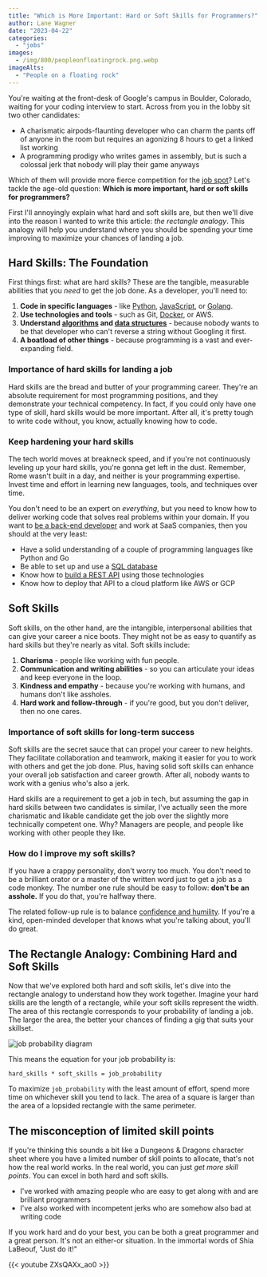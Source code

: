 ```yaml
---
title: "Which is More Important: Hard or Soft Skills for Programmers?"
author: Lane Wagner
date: "2023-04-22"
categories: 
  - "jobs"
images:
  - /img/800/peopleonfloatingrock.png.webp
imageAlts:
  - "People on a floating rock"
---
```


You're waiting at the front-desk of Google's campus in Boulder, Colorado, waiting for your coding interview to start. Across from you in the lobby sit two other candidates:

* A charismatic airpods-flaunting developer who can charm the pants off of anyone in the room but requires an agonizing 8 hours to get a linked list working
* A programming prodigy who writes games in assembly, but is such a colossal jerk that nobody will play their game anyways

Which of them will provide more fierce competition for the [job spot](/jobs/not-about-job-openings/)? Let's tackle the age-old question: **Which is more important, hard or soft skills for programmers?**

First I'll annoyingly explain what hard and soft skills are, but then we'll dive into the reason I wanted to write this article: *the rectangle analogy*. This analogy will help you understand where you should be spending your time improving to maximize your chances of landing a job.

## Hard Skills: The Foundation

First things first: what are hard skills? These are the tangible, measurable abilities that you *need* to get the job done. As a developer, you'll need to:

1. **Code in specific languages** - like [Python](https://boot.dev/learn/learn-python), [JavaScript](https://boot.dev/learn/learn-javascript), or [Golang](https://boot.dev/learn/learn-golang).
2. **Use technologies and tools** - such as Git, [Docker](https://boot.dev/learn/learn-docker), or AWS.
3. **Understand [algorithms](https://boot.dev/learn/learn-algorithms) and [data structures](https://boot.dev/learn/learn-data-structures)** - because nobody wants to be that developer who can't reverse a string without Googling it first.
4. **A boatload of other things** - because programming is a vast and ever-expanding field.

### Importance of hard skills for landing a job

Hard skills are the bread and butter of your programming career. They're an absolute requirement for most programming positions, and they demonstrate your technical competency. In fact, if you could only have one type of skill, hard skills would be more important. After all, it's pretty tough to write code without, you know, actually knowing how to code.

### Keep hardening your hard skills

The tech world moves at breakneck speed, and if you're not continuously leveling up your hard skills, you're gonna get left in the dust. Remember, Rome wasn't built in a day, and neither is your programming expertise. Invest time and effort in learning new languages, tools, and techniques over time.

You don't need to be an expert on *everything*, but you need to know how to deliver working code that solves real problems within your domain. If you want to [be a back-end developer](https://boot.dev) and work at SaaS companies, then you should at the very least:

* Have a solid understanding of a couple of programming languages like Python and Go
* Be able to set up and use a [SQL database](https://boot.dev/learn/learn-sql)
* Know how to [build a REST API](https://boot.dev/learn/learn-web-servers) using those technologies
* Know how to deploy that API to a cloud platform like AWS or GCP 

## Soft Skills

Soft skills, on the other hand, are the intangible, interpersonal abilities that can give your career a nice boots. They might not be as easy to quantify as hard skills but they're nearly as vital. Soft skills include:

1. **Charisma** - people like working with fun people.
2. **Communication and writing abilities** - so you can articulate your ideas and keep everyone in the loop.
3. **Kindness and empathy** - because you're working with humans, and humans don't like assholes.
4. **Hard work and follow-through** - if you're good, but you don't deliver, then no one cares.

### Importance of soft skills for long-term success

Soft skills are the secret sauce that can propel your career to new heights. They facilitate collaboration and teamwork, making it easier for you to work with others and get the job done. Plus, having solid soft skills can enhance your overall job satisfaction and career growth. After all, nobody wants to work with a genius who's also a jerk.

Hard skills are a requirement to get a job in tech, but assuming the gap in hard skills between two candidates is similar, I've actually seen the more charismatic and likable candidate get the job over the slightly more technically competent one. Why? Managers are people, and people like working with other people they like.

### How do I improve my soft skills?

If you have a crappy personality, don't worry too much. You don't need to be a brilliant orator or a master of the written word just to get a job as a code monkey. The number one rule should be easy to follow: **don't be an asshole.** If you do that, you're halfway there.

The related follow-up rule is to balance [confidence and humility](/jobs/confidence-in-job-interviews/). If you're a kind, open-minded developer that knows what you're talking about, you'll do great.

## The Rectangle Analogy: Combining Hard and Soft Skills

Now that we've explored both hard and soft skills, let's dive into the rectangle analogy to understand how they work together. Imagine your hard skills are the length of a rectangle, while your soft skills represent the width. The area of this rectangle corresponds to your probability of landing a job. The larger the area, the better your chances of finding a gig that suits your skillset.

![job probability diagram](/img/800/rectanalogy.png.webp)

This means the equation for your job probability is:

```
hard_skills * soft_skills = job_probability
```

To maximize `job_probability` with the least amount of effort, spend more time on whichever skill you tend to lack. The area of a square is larger than the area of a lopsided rectangle with the same perimeter.

## The misconception of limited skill points

If you're thinking this sounds a bit like a Dungeons & Dragons character sheet where you have a limited number of skill points to allocate, that's not how the real world works. In the real world, you can just *get more skill points*. You can excel in both hard and soft skills.

* I've worked with amazing people who are easy to get along with and are brilliant programmers
* I've also worked with incompetent jerks who are somehow also bad at writing code

If you work hard and do your best, you can be both a great programmer and a great person. It's not an either-or situation. In the immortal words of Shia LaBeouf, "Just do it!"

{{< youtube ZXsQAXx_ao0 >}}
